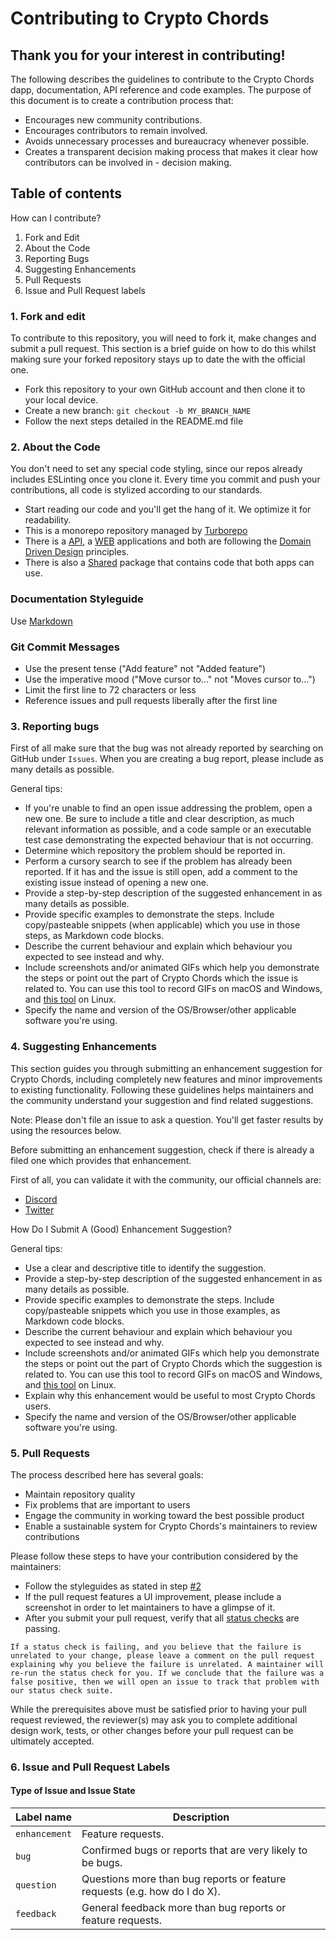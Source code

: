# Contributing to Crypto Chords

## Thank you for your interest in contributing!

The following describes the guidelines to contribute to the Crypto Chords dapp, documentation, API reference and code examples.
The purpose of this document is to create a contribution process that:

- Encourages new community contributions.
- Encourages contributors to remain involved.
- Avoids unnecessary processes and bureaucracy whenever possible.
- Creates a transparent decision making process that makes it clear how contributors can be involved in - decision making.

## Table of contents

How can I contribute?

1. Fork and Edit
2. About the Code
3. Reporting Bugs
4. Suggesting Enhancements
5. Pull Requests
6. Issue and Pull Request labels

### 1. Fork and edit

To contribute to this repository, you will need to fork it, make changes and submit a pull request. This section is a brief guide on how to do this whilst making sure your forked repository stays up to date the with the official one.

- Fork this repository to your own GitHub account and then clone it to your local device.
- Create a new branch: `git checkout -b MY_BRANCH_NAME`
- Follow the next steps detailed in the README.md file

### 2. About the Code

You don't need to set any special code styling, since our repos already includes ESLinting once you clone it. Every time you commit and push your contributions, all code is stylized according to our standards.

- Start reading our code and you'll get the hang of it. We optimize it for readability.
- This is a monorepo repository managed by [Turborepo](https://turbo.build/repo/docs)
- There is a [API](./apps/api/), a [WEB](./apps/web/) applications and both are following the [Domain Driven Design](https://en.wikipedia.org/wiki/Domain-driven_design) principles.
- There is also a [Shared](./packages/shared/) package that contains code that both apps can use.

### Documentation Styleguide

Use [Markdown](https://daringfireball.net/projects/markdown)

### Git Commit Messages

- Use the present tense ("Add feature" not "Added feature")
- Use the imperative mood ("Move cursor to..." not "Moves cursor to...")
- Limit the first line to 72 characters or less
- Reference issues and pull requests liberally after the first line

### 3. Reporting bugs

First of all make sure that the bug was not already reported by searching on GitHub under `Issues`.
When you are creating a bug report, please include as many details as possible.

General tips:

- If you're unable to find an open issue addressing the problem, open a new one. Be sure to include a title and clear description, as much relevant information as possible, and a code sample or an executable test case demonstrating the expected behaviour that is not occurring.
- Determine which repository the problem should be reported in.
- Perform a cursory search to see if the problem has already been reported. If it has and the issue is still open, add a comment to the existing issue instead of opening a new one.
- Provide a step-by-step description of the suggested enhancement in as many details as possible.
- Provide specific examples to demonstrate the steps. Include copy/pasteable snippets (when applicable) which you use in those steps, as Markdown code blocks.
- Describe the current behaviour and explain which behaviour you expected to see instead and why.
- Include screenshots and/or animated GIFs which help you demonstrate the steps or point out the part of Crypto Chords which the issue is related to. You can use this tool to record GIFs on macOS and Windows, and [this tool](https://github.com/raiseerco/peek) on Linux.
- Specify the name and version of the OS/Browser/other applicable software you're using.

### 4. Suggesting Enhancements

This section guides you through submitting an enhancement suggestion for Crypto Chords, including completely new features and minor improvements to existing functionality. Following these guidelines helps maintainers and the community understand your suggestion and find related suggestions.

Note: Please don't file an issue to ask a question. You'll get faster results by using the resources below.

Before submitting an enhancement suggestion, check if there is already a filed one which provides that enhancement.

First of all, you can validate it with the community, our official channels are:

- [Discord](https://discord.gg/hemixyz)
- [Twitter](https://twitter.com/hemi_xyz)

How Do I Submit A (Good) Enhancement Suggestion?

General tips:

- Use a clear and descriptive title to identify the suggestion.
- Provide a step-by-step description of the suggested enhancement in as many details as possible.
- Provide specific examples to demonstrate the steps. Include copy/pasteable snippets which you use in those examples, as Markdown code blocks.
- Describe the current behaviour and explain which behaviour you expected to see instead and why.
- Include screenshots and/or animated GIFs which help you demonstrate the steps or point out the part of Crypto Chords which the suggestion is related to. You can use this tool to record GIFs on macOS and Windows, and [this tool](https://github.com/raiseerco/peek) on Linux.
- Explain why this enhancement would be useful to most Crypto Chords users.
- Specify the name and version of the OS/Browser/other applicable software you're using.

### 5. Pull Requests

The process described here has several goals:

- Maintain repository quality
- Fix problems that are important to users
- Engage the community in working toward the best possible product
- Enable a sustainable system for Crypto Chords's maintainers to review contributions

Please follow these steps to have your contribution considered by the maintainers:

- Follow the styleguides as stated in step [#2](#2-code-styleguides)
- If the pull request features a UI improvement, please include a screenshot in order to let maintainers to have a glimpse of it.
- After you submit your pull request, verify that all [status checks](https://help.github.com/articles/about-status-checks/) are passing.

`If a status check is failing, and you believe that the failure is unrelated to your change, please leave a comment on the pull request explaining why you believe the failure is unrelated. A maintainer will re-run the status check for you. If we conclude that the failure was a false positive, then we will open an issue to track that problem with our status check suite.`

While the prerequisites above must be satisfied prior to having your pull request reviewed, the reviewer(s) may ask you to complete additional design work, tests, or other changes before your pull request can be ultimately accepted.

### 6. Issue and Pull Request Labels

#### Type of Issue and Issue State

| Label name    | Description                                                               |
| ------------- | ------------------------------------------------------------------------- |
| `enhancement` | Feature requests.                                                         |
| `bug`         | Confirmed bugs or reports that are very likely to be bugs.                |
| `question`    | Questions more than bug reports or feature requests (e.g. how do I do X). |
| `feedback`    | General feedback more than bug reports or feature requests.               |

